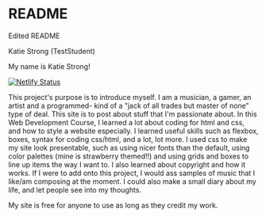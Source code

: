 # README
Edited README


Katie Strong (TestStudent)

My name is Katie Strong!

[![Netlify Status](https://api.netlify.com/api/v1/badges/5a86f0a3-39e5-4f58-a941-4e8b6f4d6544/deploy-status)](https://app.netlify.com/sites/about-me-trenchcoat7/deploys)

This project's purpose is to introduce myself. I am a musician, a gamer, an artist and a programmed- kind of a "jack of all trades but master of none" type of deal. This site is to post about stuff that I'm passionate about.
In this Web Development Course, I learned a lot about coding for html and css, and how to style a website especially. I learned useful skills such as flexbox, boxes, syntax for coding css/html, and a lot, lot more. I used css to make my site look presentable, such as using nicer fonts than the default, using color palettes (mine is strawberry themed!!) and using grids and boxes to line up items the way I want to. I also learned about copyright and how it works.
If I were to add onto this project, I would ass samples of music that I like/am composing at the moment. I could also make a small diary about my life, and let people see into my thoughts.

My site is free for anyone to use as long as they credit my work.